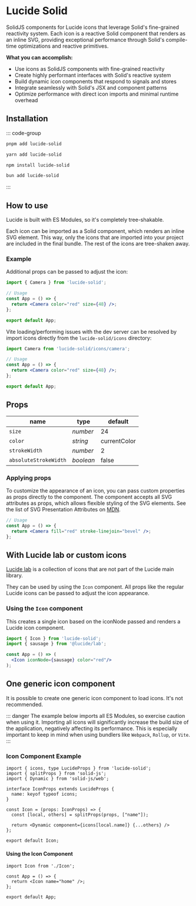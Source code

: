 # Lucide Solid

SolidJS components for Lucide icons that leverage Solid's fine-grained reactivity system. Each icon is a reactive Solid component that renders as an inline SVG, providing exceptional performance through Solid's compile-time optimizations and reactive primitives.

**What you can accomplish:**
- Use icons as SolidJS components with fine-grained reactivity
- Create highly performant interfaces with Solid's reactive system
- Build dynamic icon components that respond to signals and stores
- Integrate seamlessly with Solid's JSX and component patterns
- Optimize performance with direct icon imports and minimal runtime overhead

## Installation

::: code-group

```sh [pnpm]
pnpm add lucide-solid
```

```sh [yarn]
yarn add lucide-solid
```

```sh [npm]
npm install lucide-solid
```

```sh [bun]
bun add lucide-solid
```

:::

## How to use

Lucide is built with ES Modules, so it's completely tree-shakable.

Each icon can be imported as a Solid component, which renders an inline SVG element. This way, only the icons that are imported into your project are included in the final bundle. The rest of the icons are tree-shaken away.

### Example

Additional props can be passed to adjust the icon:

```jsx
import { Camera } from 'lucide-solid';

// Usage
const App = () => {
  return <Camera color="red" size={48} />;
};

export default App;
```

Vite loading/performing issues with the dev server can be resolved by import icons directly from the `lucide-solid/icons` directory:

```jsx
import Camera from 'lucide-solid/icons/camera';

// Usage
const App = () => {
  return <Camera color="red" size={48} />;
};

export default App;
```

## Props

| name                  | type      | default      |
| --------------------- | --------- | ------------ |
| `size`                | *number*  | 24           |
| `color`               | *string*  | currentColor |
| `strokeWidth`         | *number*  | 2            |
| `absoluteStrokeWidth` | *boolean* | false        |

### Applying props

To customize the appearance of an icon, you can pass custom properties as props directly to the component. The component accepts all SVG attributes as props, which allows flexible styling of the SVG elements. See the list of SVG Presentation Attributes on [MDN](https://developer.mozilla.org/en-US/docs/Web/SVG/Attribute/Presentation).

```jsx
// Usage
const App = () => {
  return <Camera fill="red" stroke-linejoin="bevel" />;
};
```

## With Lucide lab or custom icons

[Lucide lab](https://github.com/lucide-icons/lucide-lab) is a collection of icons that are not part of the Lucide main library.

They can be used by using the `Icon` component.
All props like the regular Lucide icons can be passed to adjust the icon appearance.

### Using the `Icon` component

This creates a single icon based on the iconNode passed and renders a Lucide icon component.

```jsx
import { Icon } from 'lucide-solid';
import { sausage } from '@lucide/lab';

const App = () => (
  <Icon iconNode={sausage} color="red"/>
);
```

## One generic icon component

It is possible to create one generic icon component to load icons. It's not recommended.

::: danger
The example below imports all ES Modules, so exercise caution when using it. Importing all icons will significantly increase the build size of the application, negatively affecting its performance. This is especially important  to keep in mind when using bundlers like `Webpack`, `Rollup`, or `Vite`.
:::

### Icon Component Example

```tsx
import { icons, type LucideProps } from 'lucide-solid';
import { splitProps } from 'solid-js';
import { Dynamic } from 'solid-js/web';

interface IconProps extends LucideProps {
  name: keyof typeof icons;
}

const Icon = (props: IconProps) => {
  const [local, others] = splitProps(props, ["name"]);

  return <Dynamic component={icons[local.name]} {...others} />
};

export default Icon;
```

#### Using the Icon Component

```tsx
import Icon from './Icon';

const App = () => {
  return <Icon name="home" />;
};

export default App;
```
